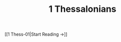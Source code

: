 ﻿---
title: 1 Thessalonians
description: 
permalink: 
aliases:
  - 1 Thessalonians
tags: 
draft:
date:
---

[[1 Thess-01|Start Reading →]]
